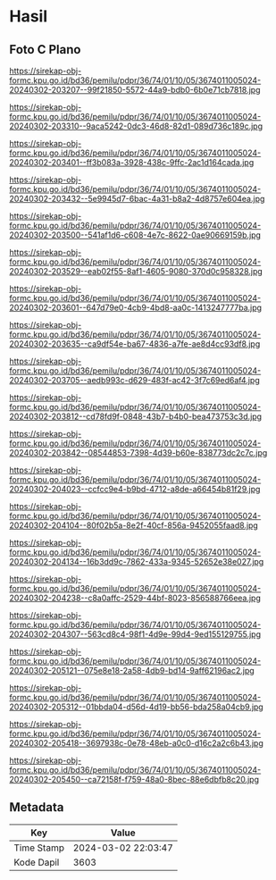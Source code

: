 # Hasil

## Foto C Plano

https://sirekap-obj-formc.kpu.go.id/bd36/pemilu/pdpr/36/74/01/10/05/3674011005024-20240302-203207--99f21850-5572-44a9-bdb0-6b0e71cb7818.jpg

https://sirekap-obj-formc.kpu.go.id/bd36/pemilu/pdpr/36/74/01/10/05/3674011005024-20240302-203310--9aca5242-0dc3-46d8-82d1-089d736c189c.jpg

https://sirekap-obj-formc.kpu.go.id/bd36/pemilu/pdpr/36/74/01/10/05/3674011005024-20240302-203401--ff3b083a-3928-438c-9ffc-2ac1d164cada.jpg

https://sirekap-obj-formc.kpu.go.id/bd36/pemilu/pdpr/36/74/01/10/05/3674011005024-20240302-203432--5e9945d7-6bac-4a31-b8a2-4d8757e604ea.jpg

https://sirekap-obj-formc.kpu.go.id/bd36/pemilu/pdpr/36/74/01/10/05/3674011005024-20240302-203500--541af1d6-c608-4e7c-8622-0ae90669159b.jpg

https://sirekap-obj-formc.kpu.go.id/bd36/pemilu/pdpr/36/74/01/10/05/3674011005024-20240302-203529--eab02f55-8af1-4605-9080-370d0c958328.jpg

https://sirekap-obj-formc.kpu.go.id/bd36/pemilu/pdpr/36/74/01/10/05/3674011005024-20240302-203601--647d79e0-4cb9-4bd8-aa0c-1413247777ba.jpg

https://sirekap-obj-formc.kpu.go.id/bd36/pemilu/pdpr/36/74/01/10/05/3674011005024-20240302-203635--ca9df54e-ba67-4836-a7fe-ae8d4cc93df8.jpg

https://sirekap-obj-formc.kpu.go.id/bd36/pemilu/pdpr/36/74/01/10/05/3674011005024-20240302-203705--aedb993c-d629-483f-ac42-3f7c69ed6af4.jpg

https://sirekap-obj-formc.kpu.go.id/bd36/pemilu/pdpr/36/74/01/10/05/3674011005024-20240302-203812--cd78fd9f-0848-43b7-b4b0-bea473753c3d.jpg

https://sirekap-obj-formc.kpu.go.id/bd36/pemilu/pdpr/36/74/01/10/05/3674011005024-20240302-203842--08544853-7398-4d39-b60e-838773dc2c7c.jpg

https://sirekap-obj-formc.kpu.go.id/bd36/pemilu/pdpr/36/74/01/10/05/3674011005024-20240302-204023--ccfcc9e4-b9bd-4712-a8de-a66454b81f29.jpg

https://sirekap-obj-formc.kpu.go.id/bd36/pemilu/pdpr/36/74/01/10/05/3674011005024-20240302-204104--80f02b5a-8e2f-40cf-856a-9452055faad8.jpg

https://sirekap-obj-formc.kpu.go.id/bd36/pemilu/pdpr/36/74/01/10/05/3674011005024-20240302-204134--16b3dd9c-7862-433a-9345-52652e38e027.jpg

https://sirekap-obj-formc.kpu.go.id/bd36/pemilu/pdpr/36/74/01/10/05/3674011005024-20240302-204238--c8a0affc-2529-44bf-8023-856588766eea.jpg

https://sirekap-obj-formc.kpu.go.id/bd36/pemilu/pdpr/36/74/01/10/05/3674011005024-20240302-204307--563cd8c4-98f1-4d9e-99d4-9ed155129755.jpg

https://sirekap-obj-formc.kpu.go.id/bd36/pemilu/pdpr/36/74/01/10/05/3674011005024-20240302-205121--075e8e18-2a58-4db9-bd14-9aff62196ac2.jpg

https://sirekap-obj-formc.kpu.go.id/bd36/pemilu/pdpr/36/74/01/10/05/3674011005024-20240302-205312--01bbda04-d56d-4d19-bb56-bda258a04cb9.jpg

https://sirekap-obj-formc.kpu.go.id/bd36/pemilu/pdpr/36/74/01/10/05/3674011005024-20240302-205418--3697938c-0e78-48eb-a0c0-d16c2a2c6b43.jpg

https://sirekap-obj-formc.kpu.go.id/bd36/pemilu/pdpr/36/74/01/10/05/3674011005024-20240302-205450--ca72158f-f759-48a0-8bec-88e6dbfb8c20.jpg


## Metadata

| Key        | Value               |
| ---------- | ------------------- |
| Time Stamp | 2024-03-02 22:03:47 |
| Kode Dapil | 3603                |



